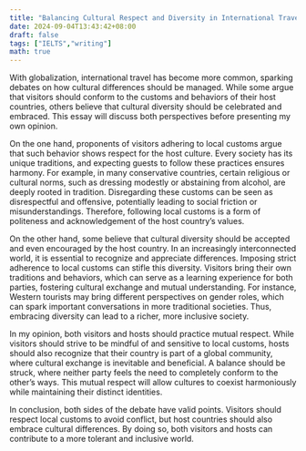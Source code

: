 ```yaml
---
title: "Balancing Cultural Respect and Diversity in International Travel"
date: 2024-09-04T13:43:42+08:00
draft: false
tags: ["IELTS","writing"]
math: true
---
```


With globalization, international travel has become more common, sparking debates on how cultural differences should be managed. While some argue that visitors should conform to the customs and behaviors of their host countries, others believe that cultural diversity should be celebrated and embraced. This essay will discuss both perspectives before presenting my own opinion.

On the one hand, proponents of visitors adhering to local customs argue that such behavior shows respect for the host culture. Every society has its unique traditions, and expecting guests to follow these practices ensures harmony. For example, in many conservative countries, certain religious or cultural norms, such as dressing modestly or abstaining from alcohol, are deeply rooted in tradition. Disregarding these customs can be seen as disrespectful and offensive, potentially leading to social friction or misunderstandings. Therefore, following local customs is a form of politeness and acknowledgement of the host country’s values.

On the other hand, some believe that cultural diversity should be accepted and even encouraged by the host country. In an increasingly interconnected world, it is essential to recognize and appreciate differences. Imposing strict adherence to local customs can stifle this diversity. Visitors bring their own traditions and behaviors, which can serve as a learning experience for both parties, fostering cultural exchange and mutual understanding. For instance, Western tourists may bring different perspectives on gender roles, which can spark important conversations in more traditional societies. Thus, embracing diversity can lead to a richer, more inclusive society.

In my opinion, both visitors and hosts should practice mutual respect. While visitors should strive to be mindful of and sensitive to local customs, hosts should also recognize that their country is part of a global community, where cultural exchange is inevitable and beneficial. A balance should be struck, where neither party feels the need to completely conform to the other’s ways. This mutual respect will allow cultures to coexist harmoniously while maintaining their distinct identities.

In conclusion, both sides of the debate have valid points. Visitors should respect local customs to avoid conflict, but host countries should also embrace cultural differences. By doing so, both visitors and hosts can contribute to a more tolerant and inclusive world.
